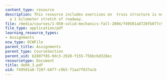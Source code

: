 ```yaml
---
content_type: resource
description: This resource includes exercises on  truss structure is needed to support
  a 1 kilometer stretch of roadway.
file: /media/courses/1-050-solid-mechanics-fall-2004/f49501a8728fb8f7c9b5f1aa7f837acb_de04_3.pdf
file_type: application/pdf
learning_resource_types:
- Assignments
ocw_type: OCWFile
parent_title: Assignments
parent_type: CourseSection
parent_uid: b2807f85-9dc3-2920-f155-75bbcbd328ec
resourcetype: Document
title: de04_3.pdf
uid: f49501a8-728f-b8f7-c9b5-f1aa7f837acb
---
```

